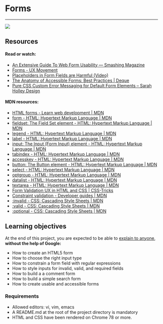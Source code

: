 # Forms

<hr>

![](https://i.imgur.com/vbWL1Dp.jpg)


## Resources

#### Read or watch:

- [An Extensive Guide To Web Form Usability — Smashing Magazine]()
- [Forms - UX Movement]()
- [Placeholders in Form Fields are Harmful (Video)]()
- [The Anatomy of Accessible Forms: Best Practices | Deque]()
- [Pure CSS Custom Error Messaging for Default Form Elements – Sarah Holley Design]()


#### MDN resources:

- [HTML forms - Learn web development | MDN]()
- [form - HTML: Hypertext Markup Language | MDN]()
- [fieldset: The Field Set element - HTML: Hypertext Markup Language | MDN]()
- [legend - HTML: Hypertext Markup Language | MDN]()
- [label - HTML: Hypertext Markup Language | MDN]()
- [input: The Input (Form Input) element - HTML: Hypertext Markup Language | MDN]()
- [tabindex - HTML: Hypertext Markup Language | MDN]()
- [accesskey - HTML: Hypertext Markup Language | MDN]()
- [button: The Button element - HTML: Hypertext Markup Language | MDN]()
- [select - HTML: Hypertext Markup Language | MDN]()
- [optgroup - HTML: Hypertext Markup Language | MDN]()
- [datalist - HTML: Hypertext Markup Language | MDN]()
- [textarea - HTML: Hypertext Markup Language | MDN]()
- [Form Validation UX in HTML and CSS | CSS-Tricks]()
- [Constraint validation - Developer guides | MDN]()
- [:invalid - CSS: Cascading Style Sheets | MDN]()
- [:valid - CSS: Cascading Style Sheets | MDN]()
- [:optional - CSS: Cascading Style Sheets | MDN]()


## Learning objectives
At the end of this project, you are expected to be able to [explain to anyone](), <b>without the help of Google:</b>

- How to create an HTML5 form
- How to choose the right input type
- How to constrain a form field with regular expressions
- How to style inputs for invalid, valid, and required fields
- How to build a a comment form
- How to build a simple search form
- How to create usable and accessible forms


### Requirements


- Allowed editors: vi, vim, emacs
- A README.md at the root of the project directory is mandatory
- HTML and CSS have been rendered on Chrome 78 or more.

